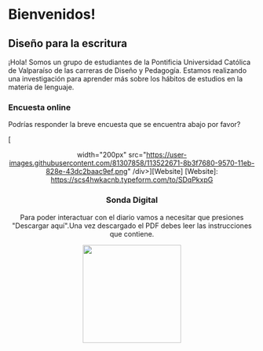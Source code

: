# Bienvenidos!

## Diseño para la escritura

¡Hola! Somos un grupo de estudiantes de la Pontificia Universidad Católica de Valparaíso de las carreras de Diseño y Pedagogía. Estamos realizando una investigación para aprender más sobre los hábitos de estudios en la materia de lenguaje.

### Encuesta online 

Podrías responder la breve encuesta que se encuentra abajo por favor?



[<div align="center"> width="200px" src="https://user-images.githubusercontent.com/81307858/113522671-8b3f7680-9570-11eb-828e-43dc2baac9ef.png" /div>][Website]
[Website]: https://scs4hwkacnb.typeform.com/to/SDqPkxpG


### Sonda Digital

Para poder interactuar con el diario vamos a necesitar que presiones "Descargar aquí".Una vez descargado el PDF debes leer las instrucciones que contiene.

[<img align="center" width="200px" src="https://user-images.githubusercontent.com/81307858/113522634-43205400-9570-11eb-9368-ca2792c873ed.png" />][Descargar]

[Descargar]: https://github.com/Michellemcisaac/Diseno-para-la-escritura/files/6255435/Sonda.interactiva.3.1.pdf



